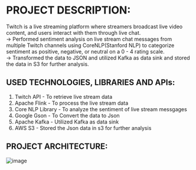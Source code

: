 # PROJECT DESCRIPTION:  
Twitch is a live streaming platform where streamers broadcast live video content, and users interact with them through live chat.  
-> Performed sentiment analysis on live stream chat messages from multiple Twitch channels using CoreNLP(Stanford NLP) to categorize sentiment as positive, negative, or neutral on a 0 - 4 rating scale.  
-> Transformed the data to JSON and utilized Kafka as data sink and stored the data in S3 for further analysis.

## USED TECHNOLOGIES, LIBRARIES AND APIs:
 1. Twitch API       -  To retrieve live stream data
 2. Apache Flink     -  To process the live stream data
 3. Core NLP Library -  To analyze the sentiment of live stream messgages
 4. Google Gson      -  To Convert the data to Json
 5. Apache Kafka     -  Utilized Kafka as data sink
 6. AWS S3           -  Stored the Json data in s3 for further analysis
    
 ## PROJECT ARCHITECTURE:  
 
![image](https://github.com/Swathi-Reddy1408/live-stream-chat-sentiment-analysis/assets/52827609/26ef1b20-2f88-470e-8a4c-b57ed1ef11a9)

